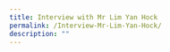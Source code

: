 ```yaml
---
title: Interview with Mr Lim Yan Hock
permalink: /Interview-Mr-Lim-Yan-Hock/
description: ""
---
```

